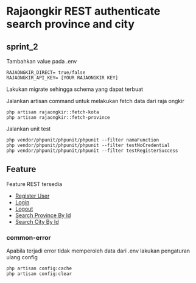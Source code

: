 # Rajaongkir REST authenticate search province and city

## sprint_2

Tambahkan value pada .env 
```
RAJAONGKIR_DIRECT= true/false
RAJAONGKIR_API_KEY= [YOUR RAJAONGKIR KEY]

```
Lakukan migrate sehingga schema yang dapat terbuat

Jalankan artisan command untuk melakukan fetch data dari raja ongkir
```
php artisan rajaongkir::fetch-kota
php artisan rajaongkir::fetch-province
```

Jalankan unit test 
```
php vendor/phpunit/phpunit/phpunit --filter namaFunction
php vendor/phpunit/phpunit/phpunit --filter testNoCredential
php vendor/phpunit/phpunit/phpunit --filter testRegisterSuccess
```

## Feature
Feature REST tersedia
- [Register User](http://localhost:8000/api/register)
- [Login](http://localhost:8000/api/login) 
- [Logout](http://localhost:8000/api/logout) 
- [Search Province By Id](http://localhost:8000/api/search/provinces?id=3)
- [Search City By Id](http://localhost:8000/api/search/cities?id=3) 

### common-error

Apabila terjadi error tidak memperoleh data dari .env lakukan pengaturan ulang config
```
php artisan config:cache
php artisan config:clear

```